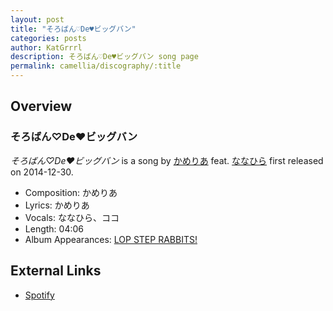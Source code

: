 ```yaml
---
layout: post
title: "そろばん♡De♥ビッグバン"
categories: posts
author: KatGrrrl
description: そろばん♡De♥ビッグバン song page
permalink: camellia/discography/:title
---
```


## Overview

### そろばん♡De♥ビッグバン

*そろばん♡De♥ビッグバン* is a song by [かめりあ](/camellia) feat. [ななひら](#) first released on 2014-12-30.

* Composition: かめりあ
* Lyrics: かめりあ
* Vocals: ななひら、ココ
* Length: 04:06
* Album Appearances: [LOP STEP RABBITS!](<{% link postsInclude/_posts/camellia/albums/LOP-STEP-RABBITS!/2023-12-06-LOP-STEP-RABBITS!.md %}>)

## External Links

* [Spotify](https://open.spotify.com/track/0KxtDMLRWVFjg7SJz2JCE7?si=0ed2fdc8ec634d0a)
